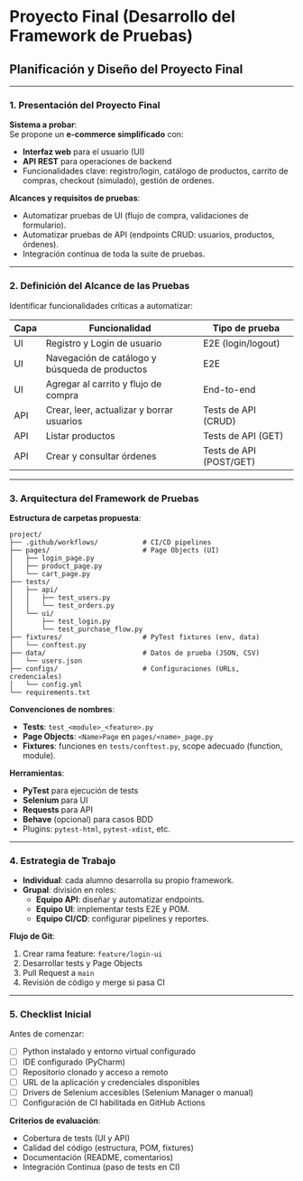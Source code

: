 # Proyecto Final (Desarrollo del Framework de Pruebas)

## Planificación y Diseño del Proyecto Final

---

### 1. Presentación del Proyecto Final

**Sistema a probar**:  
Se propone un **e-commerce simplificado** con:
- **Interfaz web** para el usuario (UI)  
- **API REST** para operaciones de backend  
- Funcionalidades clave: registro/login, catálogo de productos, carrito de compras, checkout (simulado), gestión de ordenes.

**Alcances y requisitos de pruebas**:  
- Automatizar pruebas de UI (flujo de compra, validaciones de formulario).  
- Automatizar pruebas de API (endpoints CRUD: usuarios, productos, órdenes).  
- Integración continua de toda la suite de pruebas.

---

### 2. Definición del Alcance de las Pruebas

Identificar funcionalidades críticas a automatizar:

| Capa    | Funcionalidad                                      | Tipo de prueba               |
|---------|-----------------------------------------------------|------------------------------|
| UI      | Registro y Login de usuario                         | E2E (login/logout)           |
| UI      | Navegación de catálogo y búsqueda de productos      | E2E                          |
| UI      | Agregar al carrito y flujo de compra                | End-to-end                   |
| API     | Crear, leer, actualizar y borrar usuarios           | Tests de API (CRUD)          |
| API     | Listar productos                                    | Tests de API (GET)           |
| API     | Crear y consultar órdenes                           | Tests de API (POST/GET)      |

---

### 3. Arquitectura del Framework de Pruebas

**Estructura de carpetas propuesta**:

```
project/
├── .github/workflows/           # CI/CD pipelines
├── pages/                       # Page Objects (UI)
│   ├── login_page.py
│   ├── product_page.py
│   └── cart_page.py
├── tests/
│   ├── api/
│   │   ├── test_users.py
│   │   └── test_orders.py
│   └── ui/
│       ├── test_login.py
│       └── test_purchase_flow.py
├── fixtures/                    # PyTest fixtures (env, data)
│   └── conftest.py
├── data/                        # Datos de prueba (JSON, CSV)
│   └── users.json
├── configs/                     # Configuraciones (URLs, credenciales)
│   └── config.yml
└── requirements.txt
```

**Convenciones de nombres**:
- **Tests**: `test_<module>_<feature>.py`  
- **Page Objects**: `<Name>Page` en `pages/<name>_page.py`  
- **Fixtures**: funciones en `tests/conftest.py`, scope adecuado (function, module).

**Herramientas**:
- **PyTest** para ejecución de tests  
- **Selenium** para UI  
- **Requests** para API  
- **Behave** (opcional) para casos BDD  
- Plugins: `pytest-html`, `pytest-xdist`, etc.

---

### 4. Estrategia de Trabajo

- **Individual**: cada alumno desarrolla su propio framework.  
- **Grupal**: división en roles:
  - **Equipo API**: diseñar y automatizar endpoints.  
  - **Equipo UI**: implementar tests E2E y POM.  
  - **Equipo CI/CD**: configurar pipelines y reportes.

**Flujo de Git**:
1. Crear rama feature: `feature/login-ui`  
2. Desarrollar tests y Page Objects  
3. Pull Request a `main`  
4. Revisión de código y merge si pasa CI  

---

### 5. Checklist Inicial

Antes de comenzar:
- [ ] Python instalado y entorno virtual configurado  
- [ ] IDE configurado (PyCharm)  
- [ ] Repositorio clonado y acceso a remoto  
- [ ] URL de la aplicación y credenciales disponibles  
- [ ] Drivers de Selenium accesibles (Selenium Manager o manual)  
- [ ] Configuración de CI habilitada en GitHub Actions  

**Criterios de evaluación**:
- Cobertura de tests (UI y API)  
- Calidad del código (estructura, POM, fixtures)  
- Documentación (README, comentarios)  
- Integración Continua (paso de tests en CI)